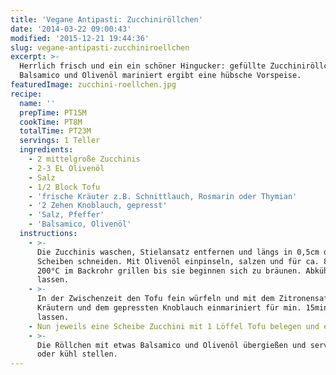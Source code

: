 ```yaml
---
title: 'Vegane Antipasti: Zucchiniröllchen'
date: '2014-03-22 09:00:43'
modified: '2015-12-21 19:44:36'
slug: vegane-antipasti-zucchiniroellchen
excerpt: >-
  Herrlich frisch und ein ein schöner Hingucker: gefüllte Zucchiniröllchen mit
  Balsamico und Olivenöl mariniert ergibt eine hübsche Vorspeise.
featuredImage: zucchini-roellchen.jpg
recipe:
  name: ''
  prepTime: PT15M
  cookTime: PT8M
  totalTime: PT23M
  servings: 1 Teller
  ingredients:
    - 2 mittelgroße Zucchinis
    - 2-3 EL Olivenöl
    - Salz
    - 1/2 Block Tofu
    - 'frische Kräuter z.B. Schnittlauch, Rosmarin oder Thymian'
    - '2 Zehen Knoblauch, gepresst'
    - 'Salz, Pfeffer'
    - 'Balsamico, Olivenöl'
  instructions:
    - >-
      Die Zucchinis waschen, Stielansatz entfernen und längs in 0,5cm dünne
      Scheiben schneiden. Mit Olivenöl einpinseln, salzen und für ca. 8min bei
      200°C im Backrohr grillen bis sie beginnen sich zu bräunen. Abkühlen
      lassen.
    - >-
      In der Zwischenzeit den Tofu fein würfeln und mit dem Zitronensaft, den
      Kräutern und dem gepressten Knoblauch einmariniert für min. 15min ziehen
      lassen.
    - Nun jeweils eine Scheibe Zucchini mit 1 Löffel Tofu belegen und einrollen.
    - >-
      Die Röllchen mit etwas Balsamico und Olivenöl übergießen und servieren
      oder kühl stellen.
---
```


<!-- Image removed (no copyright): Zucchiniröllchen-antipasti.jpg -->
